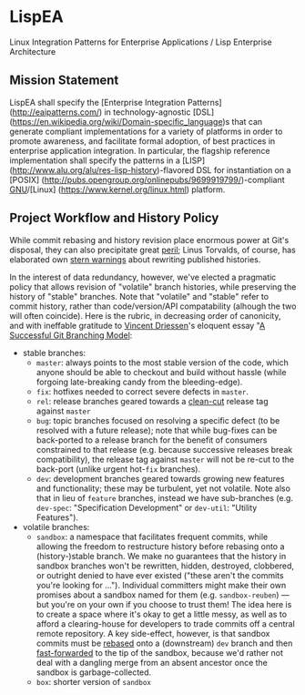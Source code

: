 # LispEA

Linux Integration Patterns for Enterprise Applications / Lisp Enterprise Architecture

## Mission Statement

LispEA shall specify the [Enterprise Integration Patterns]
(http://eaipatterns.com/) in technology-agnostic [DSL]
(https://en.wikipedia.org/wiki/Domain-specific_language)s
that can generate compliant implementations for a variety of platforms
in order to promote awareness, and facilitate formal adoption,
of best practices in enterprise application integration.
In particular, the flagship reference implementation
shall specify the patterns in a [LISP]
(http://www.alu.org/alu/res-lisp-history)-flavored DSL
for instantiation on a [POSIX]
(http://pubs.opengroup.org/onlinepubs/9699919799/)-compliant
[GNU](http://www.gnu.org/gnu/linux-and-gnu.html)/[Linux]
(https://www.kernel.org/linux.html) platform.

## Project Workflow and History Policy

While commit rebasing and history revision place enormous power
at Git's disposal, they can also precipitate great
[peril](http://git-scm.com/book/en/Git-Branching-Rebasing#The-Perils-of-Rebasing);
Linus Torvalds, of course, has elaborated own [stern
warnings](http://lwn.net/Articles/328438/) about rewriting published
histories.

In the interest of data redundancy, however, we've elected a
pragmatic policy that allows revision of "volatile" branch histories,
while preserving the history of "stable" branches. Note that
"volatile" and "stable" refer to commit history, rather than
code/version/API compatability (alhough the two will often
coincide). Here is the rubric, in decreasing order of canonicity, and
with ineffable gratitude to [Vincent
Driessen](http://flattr.com/profile/nvie)'s eloquent essay
"[A Successful Git Branching
Model](http://nvie.com/posts/a-successful-git-branching-model/):

- stable branches:
    - `master`: always points to the most stable version of the code,
      which anyone should be able to checkout and build without
      hassle (while forgoing late-breaking candy from the
      bleeding-edge).
    - `fix`: hotfixes needed to correct severe defects in `master`.
    - `rel`: release branches geared towards a
      [clean-cut](http://semver.org/) release tag against `master`
    - `bug`: topic branches focused on resolving a specific defect
      (to be resolved with a future release); note that while
      bug-fixes can be back-ported to a release branch for the benefit
      of consumers constrained to that release (e.g. because
      successive releases break compatibility), the release tag
      against `master` will not be re-cut to the back-port (unlike
      urgent hot-`fix` branches).
    - `dev`: development branches geared towards growing new features
      and functionality; these may be turbulent, yet not
      volatile. Note also that in lieu of `feature` branches, instead
      we have sub-branches (e.g. `dev-spec`: "Specification
      Development" or `dev-util`: "Utility Features").
- volatile branches:
    - `sandbox`: a namespace that facilitates frequent commits, while
      allowing the freedom to restructure history before rebasing onto a
      (history-)stable branch. We make no guarantees that the history
      in sandbox branches won't be rewritten, hidden, destroyed,
      clobbered, or outright denied to have ever existed ("these
      aren't the commits you're looking for …"). Individual committers
      might make their own promises about a sandbox named for them
      (e.g. `sandbox-reuben`) — but you're on your own if you choose
      to trust them! The idea here is to create a space where it's
      okay to get a little messy, as well as to afford a
      clearing-house for developers to trade commits off a central
      remote repository. A key side-effect, however, is that sandbox
      commits must be
      [rebased](http://git-scm.com/book/en/Git-Branching-Rebasing#The-Basic-Rebase)
      onto a (downstream) `dev` branch and then
      [fast-forwarded](http://git-scm.com/docs/git-merge#_fast-forward_merge)
      to the tip of the sandbox, because we'd rather not deal with a
      dangling merge from an absent ancestor once the sandbox is
      garbage-collected.
    - `box`: shorter version of `sandbox`
